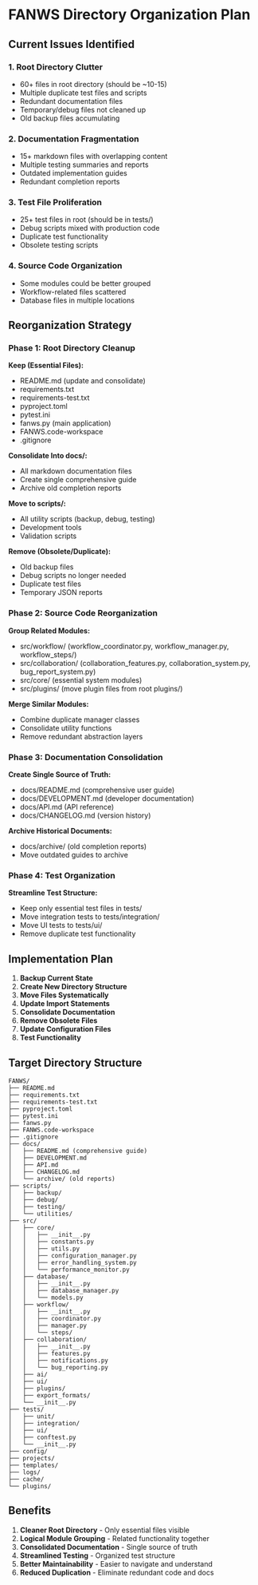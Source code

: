 # FANWS Directory Organization Plan

## Current Issues Identified

### 1. Root Directory Clutter
- 60+ files in root directory (should be ~10-15)
- Multiple duplicate test files and scripts
- Redundant documentation files
- Temporary/debug files not cleaned up
- Old backup files accumulating

### 2. Documentation Fragmentation
- 15+ markdown files with overlapping content
- Multiple testing summaries and reports
- Outdated implementation guides
- Redundant completion reports

### 3. Test File Proliferation
- 25+ test files in root (should be in tests/)
- Debug scripts mixed with production code
- Duplicate test functionality
- Obsolete testing scripts

### 4. Source Code Organization
- Some modules could be better grouped
- Workflow-related files scattered
- Database files in multiple locations

## Reorganization Strategy

### Phase 1: Root Directory Cleanup
**Keep (Essential Files):**
- README.md (update and consolidate)
- requirements.txt
- requirements-test.txt
- pyproject.toml
- pytest.ini
- fanws.py (main application)
- FANWS.code-workspace
- .gitignore

**Consolidate Into docs/:**
- All markdown documentation files
- Create single comprehensive guide
- Archive old completion reports

**Move to scripts/:**
- All utility scripts (backup, debug, testing)
- Development tools
- Validation scripts

**Remove (Obsolete/Duplicate):**
- Old backup files
- Debug scripts no longer needed
- Duplicate test files
- Temporary JSON reports

### Phase 2: Source Code Reorganization
**Group Related Modules:**
- src/workflow/ (workflow_coordinator.py, workflow_manager.py, workflow_steps/)
- src/collaboration/ (collaboration_features.py, collaboration_system.py, bug_report_system.py)
- src/core/ (essential system modules)
- src/plugins/ (move plugin files from root plugins/)

**Merge Similar Modules:**
- Combine duplicate manager classes
- Consolidate utility functions
- Remove redundant abstraction layers

### Phase 3: Documentation Consolidation
**Create Single Source of Truth:**
- docs/README.md (comprehensive user guide)
- docs/DEVELOPMENT.md (developer documentation)
- docs/API.md (API reference)
- docs/CHANGELOG.md (version history)

**Archive Historical Documents:**
- docs/archive/ (old completion reports)
- Move outdated guides to archive

### Phase 4: Test Organization
**Streamline Test Structure:**
- Keep only essential test files in tests/
- Move integration tests to tests/integration/
- Move UI tests to tests/ui/
- Remove duplicate test functionality

## Implementation Plan

1. **Backup Current State**
2. **Create New Directory Structure**
3. **Move Files Systematically**
4. **Update Import Statements**
5. **Consolidate Documentation**
6. **Remove Obsolete Files**
7. **Update Configuration Files**
8. **Test Functionality**

## Target Directory Structure

```
FANWS/
├── README.md
├── requirements.txt
├── requirements-test.txt
├── pyproject.toml
├── pytest.ini
├── fanws.py
├── FANWS.code-workspace
├── .gitignore
├── docs/
│   ├── README.md (comprehensive guide)
│   ├── DEVELOPMENT.md
│   ├── API.md
│   ├── CHANGELOG.md
│   └── archive/ (old reports)
├── scripts/
│   ├── backup/
│   ├── debug/
│   ├── testing/
│   └── utilities/
├── src/
│   ├── core/
│   │   ├── __init__.py
│   │   ├── constants.py
│   │   ├── utils.py
│   │   ├── configuration_manager.py
│   │   ├── error_handling_system.py
│   │   └── performance_monitor.py
│   ├── database/
│   │   ├── __init__.py
│   │   ├── database_manager.py
│   │   └── models.py
│   ├── workflow/
│   │   ├── __init__.py
│   │   ├── coordinator.py
│   │   ├── manager.py
│   │   └── steps/
│   ├── collaboration/
│   │   ├── __init__.py
│   │   ├── features.py
│   │   ├── notifications.py
│   │   └── bug_reporting.py
│   ├── ai/
│   ├── ui/
│   ├── plugins/
│   ├── export_formats/
│   └── __init__.py
├── tests/
│   ├── unit/
│   ├── integration/
│   ├── ui/
│   ├── conftest.py
│   └── __init__.py
├── config/
├── projects/
├── templates/
├── logs/
├── cache/
└── plugins/
```

## Benefits

1. **Cleaner Root Directory** - Only essential files visible
2. **Logical Module Grouping** - Related functionality together
3. **Consolidated Documentation** - Single source of truth
4. **Streamlined Testing** - Organized test structure
5. **Better Maintainability** - Easier to navigate and understand
6. **Reduced Duplication** - Eliminate redundant code and docs
